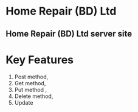 # Home Repair (BD) Ltd
## Home Repair (BD) Ltd server site
# Key Features
1. Post method,
2. Get method,
3. Put method ,
4. Delete method,
5. Update